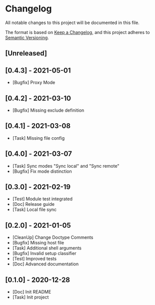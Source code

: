 # Changelog
All notable changes to this project will be documented in this file.

The format is based on [Keep a Changelog](https://keepachangelog.com/en/1.0.0/),
and this project adheres to [Semantic Versioning](https://semver.org/spec/v2.0.0.html).

## [Unreleased]

## [0.4.3] - 2021-05-01
- [Bugfix] Proxy Mode

## [0.4.2] - 2021-03-10
- [Bugfix] Missing exclude definition

## [0.4.1] - 2021-03-08
- [Task] Missing file config

## [0.4.0] - 2021-03-07
- [Task] Sync modes "Sync local" and "Sync remote"
- [Bugfix] Fix mode distinction

## [0.3.0] - 2021-02-19
- [Test] Module test integrated
- [Doc] Release guide
- [Task] Local file sync

## [0.2.0] - 2021-01-05
- [CleanUp] Change Doctype Comments
- [Bugfix] Missing host file
- [Task] Additional shell arguments
- [Bugfix] Invalid setup classifier
- [Test] Improved tests
- [Doc] Advanced documentation

## [0.1.0] - 2020-12-28
- [Doc] Init README
- [Task] Init project
